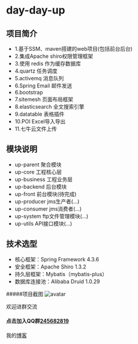 # day-day-up
## 项目简介
- 1.基于SSM、maven搭建的web项目(包括前台后台)
- 2.集成Apache shiro权限管理框架 
- 3.使用 redis 作为缓存数据库
- 4.quartz    任务调度
- 5.activemq 消息队列
- 6.Spring Email 邮件发送
- 6.bootstrap 
- 7.sitemesh  页面布局框架
- 8.elasticsearch 全文搜索引擎
- 9.datatable  表格插件
- 10.POI Excel导入导出
- 11.七牛云文件上传


## 模块说明
- up-parent         聚合模块
- up-core           工程核心层
- up-business       工程业务层
- up-backend        后台模块
- up-front       前台模块(待完成)
- up-producer    jms生产者(...)
- up-consumer    jms消费者(...)
- up-system      ftp文件管理模块(...)
- up-utils       API接口模块(...)

## 技术选型
- 核心框架：Spring Framework 4.3.6
- 安全框架：Apache Shiro 1.3.2
- 持久层框架：Mybatis（mybatis-plus）
- 数据库连接池：Alibaba Druid 1.0.29

#####项目截图
![avatar](http://oxwfiudhp.bkt.clouddn.com/up.jpg)

欢迎进群交流
#### 点击加入QQ群[245682819](https://jq.qq.com/?_wv=1027&k=47ErLEy)

我的[博客](https://youbatis.github.io/)




 